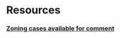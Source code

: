 # Resources

### [Zoning cases available for comment](https://austinforeveryone.net/resources/zoning-cases)
